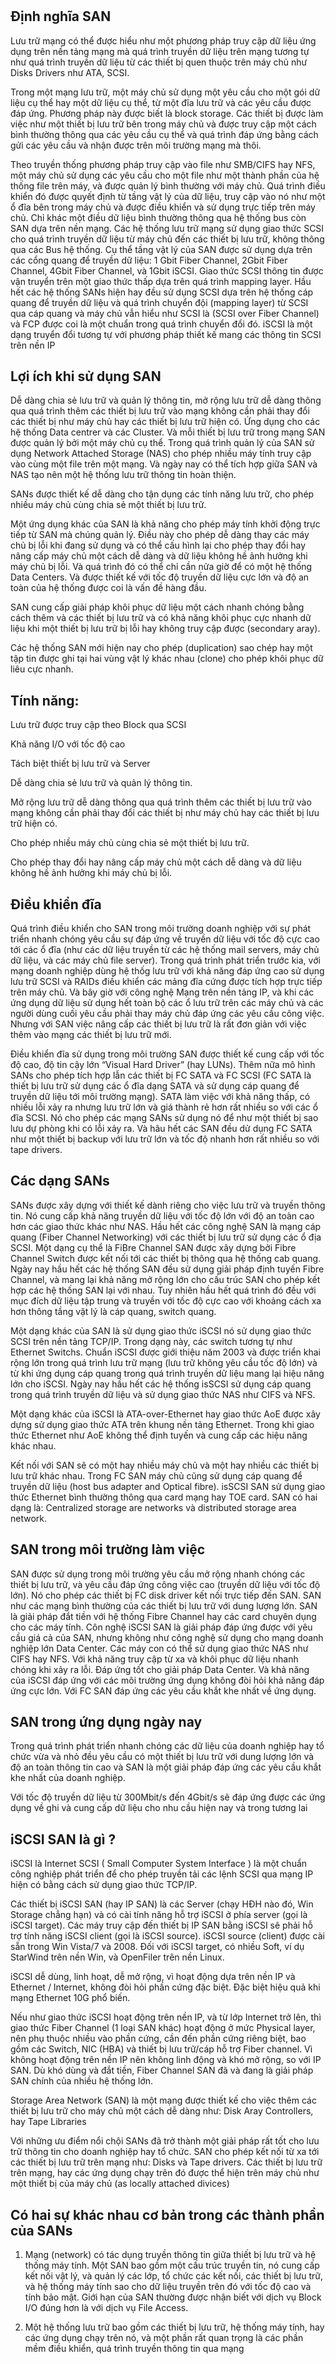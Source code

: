 # 

## Định nghĩa SAN

Lưu trữ mạng có thể được hiểu như một phương pháp truy cập dữ liệu ứng dụng trên nền tảng mạng mà quá trình truyền dữ liệu trên mạng tương tự như quá trình truyền dữ liệu từ các thiết bị quen thuộc trên máy chủ như Disks Drivers như ATA, SCSI.

Trong một mạng lưu trữ, một máy chủ sử dụng một yêu cầu cho một gói dữ liệu cụ thể hay một dữ liệu cụ thể, từ một đĩa lưu trữ và các yêu cầu được đáp ứng. Phương pháp này được biết là block storage. Các thiết bị được làm việc như một thiết bị lưu trữ bên trong máy chủ và được truy cập một cách bình thường thông qua các yêu cầu cụ thể và quá trình đáp ứng bằng cách gửi các yêu cầu và nhận được trên môi trường mạng mà thôi.

Theo truyền thống phương pháp truy cập vào file như SMB/CIFS hay NFS, một máy chủ sử dụng các yêu cầu cho một file như một thành phần của hệ thống file trên máy, và được quản lý bình thường với máy chủ. Quá trình điều khiển đó được quyết định từ tầng vật lý của dữ liệu, truy cập vào nó như một ổ đĩa bên trong máy chủ và được điều khiển và sử dụng trực tiếp trên máy chủ. Chỉ khác một điều dữ liệu bình thường thông qua hệ thống bus còn SAN dựa trên nền mạng. Các hệ thống lưu trữ mạng sử dụng giao thức SCSI cho quá trình truyền dữ liệu từ máy chủ đến các thiết bị lưu trữ, không thông qua các Bus hệ thống. Cụ thể tầng vật lý của SAN được sử dụng dựa trên các cổng quang để truyền dữ liệu: 1 Gbit Fiber Channel, 2Gbit Fiber Channel, 4Gbit Fiber Channel, và 1Gbit iSCSI. Giao thức SCSI thông tin được vận truyển trên một giao thức thấp dựa trên quá trình mapping layer. Hầu hết các hệ thống SANs hiện hay đều sử dụng SCSI dựa trên hệ thống cáp quang để truyền dữ liệu và quá trình chuyển đội (mapping layer) từ SCSI qua cáp quang và máy chủ vẫn hiểu như SCSI là (SCSI over Fiber Channel) và FCP được coi là một chuẩn trong quá trình chuyển đổi đó. iSCSI là một dạng truyển đổi tương tự với phương pháp thiết kế mang các thông tin SCSI trên nền IP

## Lợi ích khi sử dụng SAN

Dễ dàng chia sẻ lưu trữ và quản lý thông tin, mở rộng lưu trữ dễ dàng thông qua quá trình thêm các thiết bị lưu trữ vào mạng không cần phải thay đổi các thiết bị như máy chủ hay các thiết bị lưu trữ hiện có. Ứng dụng cho các hệ thống Data centrer và các Cluster. Và mỗi thiết bị lưu trữ trong mạng SAN được quản lý bởi một máy chủ cụ thể. Trong quá trình quản lý của SAN sử dụng Network Attached Storage (NAS) cho phép nhiều máy tính truy cập vào cùng một file trên một mạng. Và ngày nay có thể tích hợp giữa SAN và NAS tạo nên một hệ thống lưu trữ thông tin hoàn thiện.

SANs được thiết kế dễ dàng cho tận dụng các tính năng lưu trữ, cho phép nhiều máy chủ cùng chia sẻ một thiết bị lưu trữ.

Một ứng dụng khác của SAN là khả năng cho phép máy tính khởi động trực tiếp từ SAN mà chúng quản lý. Điều này cho phép dễ dàng thay các máy chủ bị lỗi khi đang sử dụng và có thể cấu hình lại cho phép thay đổi hay nâng cấp máy chủ một cách dễ dàng và dữ liệu không hề ảnh hưởng khi máy chủ bị lỗi. Và quá trình đó có thể chỉ cần nửa giờ để có một hệ thống Data Centers. Và được thiết kế với tốc độ truyền dữ liệu cực lớn và độ an toàn của hệ thống được coi là vấn đề hàng đầu.

SAN cung cấp giải pháp khôi phục dữ liệu một cách nhanh chóng bằng cách thêm và các thiết bị lưu trữ và có khả năng khôi phục cực nhanh dữ liệu khi một thiết bị lưu trữ bị lỗi hay không truy cập được (secondary aray).

Các hệ thống SAN mới hiện nay cho phép (duplication) sao chép hay một tập tin được ghi tại hai vùng vật lý khác nhau (clone) cho phép khôi phục dữ liêu cực nhanh.

## Tính năng:

Lưu trữ được truy cập theo Block qua SCSI

Khả năng I/O với tốc độ cao

Tách biệt thiết bị lưu trữ và Server

Dễ dàng chia sẻ lưu trữ và quản lý thông tin.

Mở rộng lưu trữ dễ dàng thông qua quá trình thêm các thiết bị lưu trữ vào mạng không cần phải thay đổi các thiết bị như máy chủ hay các thiết bị lưu trữ hiện có.

Cho phép nhiều máy chủ cùng chia sẻ một thiết bị lưu trữ.

Cho phép thay đổi hay nâng cấp máy chủ một cách dễ dàng và dữ liệu không hề ảnh hưởng khi máy chủ bị lỗi.

## Điều khiển đĩa

Quá trình điều khiển cho SAN trong môi trường doanh nghiệp với sự phát triển nhanh chóng yêu cầu sự đáp ứng về truyền dữ liệu với tốc độ cực cao tới các ổ đĩa (như các dữ liệu truyền từ các hệ thống mail servers, máy chủ dữ liệu, và các máy chủ file server). Trong quá trình phát triển trước kia, với mạng doanh nghiệp dùng hệ thốg lưu trữ với khả năng đáp ứng cao sử dụng lưu trữ SCSI và RAIDs điều khiển các mảng đĩa cứng được tích hợp trực tiếp trên máy chủ. Và bây giờ với công nghệ Mạng trên nền tảng IP, và khi các ứng dụng dữ liệu sử dụng hết toàn bộ các ổ lưu trữ trên các máy chủ và các người dùng cuối yêu cầu phải thay máy chủ đáp ứng các yêu cầu công việc. Nhưng với SAN việc nâng cấp các thiết bị lưu trữ là rất đơn giản với việc thêm vào mạng các thiết bị lưu trữ mới.

Điều khiển đĩa sử dụng trong môi trường SAN được thiết kế cung cấp với tốc độ cao, độ tin cậy lớn “Visual Hard Driver” (hay LUNs). Thêm nữa mô hình SANs cho phép tích hợp lẫn các thiết bị FC SATA và FC SCSI (FC SATA là thiết bị lưu trữ sử dụng các ổ đĩa dạng SATA và sử dụng cáp quang để truyền dữ liệu tới môi trường mạng). SATA làm việc với khả năng thấp, có nhiều lỗi xảy ra nhưng lưu trữ lớn và giá thành rẻ hơn rất nhiều so với các ổ đĩa SCSI. Nó cho phép các mạng SANs sử dụng nó để như một thiết bị sao lưu dự phòng khi có lỗi xảy ra. Và hâu hết các SAN đều dử dụng FC SATA như một thiết bị backup với lưu trữ lớn và tốc độ nhanh hơn rất nhiều so với tape drivers.

## Các dạng SANs

SANs được xây dựng với thiết kế dành riêng cho việc lưu trữ và truyền thông tin. Nó cung cấp khả năng truyền dữ liệu với tốc độ lớn với độ an toàn cao hơn các giao thức khác như NAS. Hầu hết các công nghệ SAN là mạng cáp quang (Fiber Channel Networking) với các thiết bị lưu trữ sử dụng các ổ địa SCSI. Một dạng cụ thể là FiBre Channel SAN được xây dựng bởi Fibre Channel Switch được kết nối tới các thiết bị thông qua hệ thống cab quang. Ngày nay hầu hết các hệ thống SAN đều sử dụng giải pháp định tuyến Fibre Channel, và mang lại khả năng mở rộng lớn cho cấu trúc SAN cho phép kết hợp các hệ thống SAN lại với nhau. Tuy nhiên hầu hết quá trình đó đều với mục đích dữ liệu tập trung và truyền với tốc độ cực cao với khoảng cách xa hơn thông tầng vật lý là cáp quang, switch quang.

Một dạng khác của SAN là sử dụng giao thức iSCSI nó sử dụng giao thức SCSI trên nền tảng TCP/IP. Trong dạng này, các switch tương tự như Ethernet Switchs. Chuẩn iSCSI được giới thiệu năm 2003 và được triển khai rộng lớn trong quá trình lưu trữ mạng (lưu trữ không yêu cầu tốc độ lớn) và từ khi ứng dụng cáp quang trong quá trình truyền dữ liệu mang lại hiệu năng lớn cho iSCSI. Ngày nay hầu hết các hệ thống isSCSI sử dụng cáp quang trong quá trình truyền dữ liệu và sử dụng giao thức NAS như CIFS và NFS.

Một dạng khác của iSCSI là ATA-over-Ethernet hay giao thức AoE được xây dựng sử dụng giao thức ATA trên khung nền tảng Ethernet. Trong khi giao thức Ethernet như AoE không thể định tuyến và cung cấp các hiệu năng khác nhau.

Kết nối với SAN sẽ có một hay nhiều máy chủ và một hay nhiều các thiết bị lưu trữ khác nhau. Trong FC SAN máy chủ cũng sử dụng cáp quang để truyền dữ liệu (host bus adapter and Optical fibre). isSCSI SAN sử dụng giao thức Ethernet bình thường thông qua card mạng hay TOE card. SAN có hai dạng là: Centralized storage are networks và distributed storage area network.

## SAN trong môi trường làm việc

SAN được sử dụng trong môi trường yêu cầu mở rộng nhanh chóng các thiết bị lưu trữ, và yêu cầu đáp ứng công việc cao (truyền dữ liệu với tốc độ lớn). Nó cho phép các thiết bị FC disk driver kết nối trực tiếp đến SAN. SAN như các mạng bình thường của các thiết bị lưu trữ với dung lượng lớn. SAN là giải pháp đắt tiền với hệ thống Fibre Channel hay các card chuyên dụng cho các máy tính. Côn nghệ iSCSI SAN là giải pháp đáp ứng được với yêu cầu giá cả của SAN, nhưng không như công nghệ sử dụng cho mạng doanh nghiệp lớn Data Center. Các máy con có thể sử dụng giao thức NAS như CIFS hay NFS. Với khả năng truy cập từ xa và khôi phục dữ liệu nhanh chóng khi xảy ra lỗi. Đáp ứng tốt cho giải pháp Data Center. Và khả năng của iSCSI đáp ứng với các môi trường ứng dụng không đòi hỏi khả năng đáp ứng cực lớn. Với FC SAN đáp ứng các yêu cầu khắt khe nhất về ứng dụng.

## SAN trong ứng dụng ngày nay

Trong quá trình phát triển nhanh chóng các dữ liệu của doanh nghiệp hay tổ chức vừa và nhỏ đều yêu cầu có một thiết bị lưu trữ với dung lượng lớn và độ an toàn thông tin cao và SAN là một giải pháp đáp ứng các yêu cầu khắt khe nhất của doanh nghiệp.

Với tốc độ truyền dữ liệu từ 300Mbit/s đến 4Gbit/s sẽ đáp ứng được các ứng dụng về ghi và cung cấp dữ liệu cho nhu cầu hiện nay và trong tương lai

## iSCSI SAN là gì ?

iSCSI là Internet SCSI ( Small Computer System Interface ) là một chuẩn công nghiệp phát triển để cho phép truyền tải các lệnh SCSI qua mạng IP hiện có bằng cách sử dụng giao thức TCP/IP.

Các thiết bị iSCSI SAN (hay IP SAN) là các Server (chạy HĐH nào đó, Win Storage chẳng hạn) và có cài tính năng hỗ trợ iSCSI ở phía server (gọi là iSCSI target). Các máy truy cập đến thiết bị IP SAN bằng iSCSI sẽ phải hỗ trợ tính năng iSCSI client (gọi là iSCSI source). iSCSI source (client) được cài sẵn trong Win Vista/7 và 2008. Đối với iSCSI target, có nhiều Soft, ví dụ StarWind trên nền Win, và OpenFiler trên nền Linux.

iSCSI dễ dùng, linh hoạt, dễ mở rộng, vì hoạt động dựa trên nền IP và Ethernet / Internet, không đòi hỏi phần cứng đặc biệt. Đặc biệt hiệu quả khi mạng Ethernet 10G phổ biến.

Nếu như giao thức iSCSI hoạt động trên nền IP, và từ lớp Internet trở lên, thì giao thức Fiber Channel (1 loại SAN khác) hoạt động ở mức Physical layer, nên phụ thuộc nhiều vào phần cứng, cần đến phần cứng riêng biệt, bao gồm các Switch, NIC (HBA) và thiết bị lưu trữ/cáp hỗ trợ Fiber channel. Vì không hoạt động trên nền IP nên không linh động và khó mở rộng, so với IP SAN. Dù khó dùng và đắt tiền, Fiber Channel SAN đã và đang là giải pháp SAN chính của nhiều hệ thống lớn.

Storage Area Network (SAN) là một mạng được thiết kế cho việc thêm các thiết bị lưu trữ cho máy chủ một cách dễ dàng như: Disk Aray Controllers, hay Tape Libraries

Với những ưu điểm nổi chội SANs đã trở thành một giải pháp rất tốt cho lưu trữ thông tin cho doanh nghiệp hay tổ chức. SAN cho phép kết nối từ xa tới các thiết bị lưu trữ trên mạng như: Disks và Tape drivers. Các thiết bị lưu trữ trên mạng, hay các ứng dụng chạy trên đó được thể hiện trên máy chủ như một thiết bị của máy chủ (as locally attached divices)

## Có hai sự khác nhau cơ bản trong các thành phần của SANs

1. Mạng (network) có tác dụng truyền thông tin giữa thiết bị lưu trữ và hệ thống máy tính. Một SAN bao gồm một cấu trúc truyền tin, nó cung cấp kết nối vật lý, và quản lý các lớp, tổ chức các kết nối, các thiết bị lưu trữ, và hệ thống máy tính sao cho dữ liệu truyền trên đó với tốc độ cao và tính bảo mật. Giới hạn của SAN thường được nhận biết với dịch vụ Block I/O đúng hơn là với dịch vụ File Access.

2. Một hệ thống lưu trữ bao gồm các thiết bị lưu trữ, hệ thống máy tính, hay các ứng dụng chạy trên nó, và một phần rất quan trọng là các phần mềm điều khiển, quá trình truyền thông tin qua mạng
























